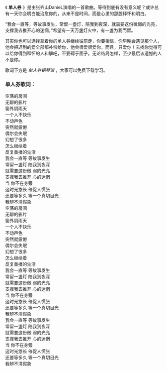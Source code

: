 

《 **单人券** 》是由张齐山DanieL演唱的一首歌曲。等待到底有没有意义呢？或许总有一天你会明白能治愈你的，从来不是时间，而是心里的那股释怀和明白。

“我会一直等，等故事发生，常留一盏灯，陪我到夜深，就需要这份微弱的光亮，支撑我去推开心的迷惘。”希望有一天万盏灯火中，有一盏为我而留。

其实你也可以选择拿着你的单人券继续往前走，你要相信，你早晚会遇见那个人，他会把迟到的爱全部都补偿给你，他会很爱很爱你，而且，只爱你！去找你觉得可以给你得到释怀的人和解吧，不要碍于面子。无论结局怎样，至少最后该遗憾的人不是你。

歌词下方是 _单人券钢琴谱_ ，大家可以免费下载学习。

### 单人券歌词：

空荡的房间  
无聊的影片  
窗外阴雨天  
一个人不快乐  
不动声色  
突然就疲倦  
偶尔会失眠  
幻想了很多  
怎么继续着  
反复重播的生活  
我会一直等 等故事发生  
常留一盏灯 陪我到夜深  
就需要这份微 弱的光亮  
支撑我去推开 心的迷惘  
当 你不在身旁  
这时光悠长 催促人慌张  
还要等多久 等一个真切目光  
我辨不清假象  
空荡的房间  
无聊的影片  
窗外阴雨天  
一个人不快乐  
不动声色  
突然就疲倦  
偶尔会失眠  
幻想了很多  
怎么继续着  
反复重播的生活  
我会一直等 等故事发生  
常留一盏灯 陪我到夜深  
就需要这份微 弱的光亮  
支撑我去推开 心的迷惘  
当 你不在身旁  
这时光悠长 催促人慌张  
还要等多久 等一个真切目光  
我辨不清假象  
我会一直等 等故事发生  
常留一盏灯 陪我到夜深  
就需要这份微 弱的光亮  
支撑我去推开 心的迷惘  
当 你不在身旁  
这时光悠长 催促人慌张  
还要等多久 等一个真切目光  
我辨不清假象

